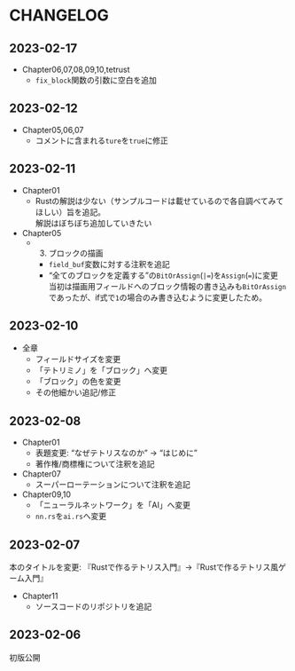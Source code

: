 # CHANGELOG

## 2023-02-17
- Chapter06,07,08,09,10,tetrust
    - `fix_block`関数の引数に空白を追加

## 2023-02-12
- Chapter05,06,07
    - コメントに含まれる`ture`を`true`に修正

## 2023-02-11
- Chapter01
    - Rustの解説は少ない（サンプルコードは載せているので各自調べてみてほしい）旨を追記。  
        解説はぼちぼち追加していきたい
- Chapter05
    - 3. ブロックの描画
        - `field_buf`変数に対する注釈を追記
        - “全てのブロックを定義する”の`BitOrAssign`(`|=`)を`Assign`(`=`)に変更  
          当初は描画用フィールドへのブロック情報の書き込みも`BitOrAssign`であったが、if式で`1`の場合のみ書き込むように変更したため。

## 2023-02-10
- 全章
    - フィールドサイズを変更
    - 「テトリミノ」を「ブロック」へ変更
    - 「ブロック」の色を変更
    - その他細かい追記/修正

## 2023-02-08
- Chapter01
    - 表題変更: “なぜテトリスなのか” → “はじめに”
    - 著作権/商標権について注釈を追記
- Chapter07
    - スーパーローテーションについて注釈を追記
- Chapter09,10
    - 「ニューラルネットワーク」を「AI」へ変更
    - `nn.rs`を`ai.rs`へ変更

## 2023-02-07
本のタイトルを変更: 『Rustで作るテトリス入門』→『Rustで作るテトリス風ゲーム入門』
- Chapter11
    - ソースコードのリポジトリを追記

## 2023-02-06
初版公開
